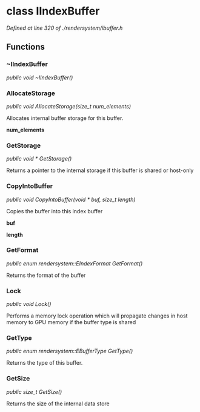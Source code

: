# class IIndexBuffer

*Defined at line 320 of ./rendersystem/ibuffer.h*

## Functions

### ~IIndexBuffer

*public void ~IIndexBuffer()*

### AllocateStorage

*public void AllocateStorage(size_t num_elements)*

 Allocates internal buffer storage for this buffer.

**num_elements**

### GetStorage

*public void * GetStorage()*

 Returns a pointer to the internal storage if this buffer is shared or host-only

### CopyIntoBuffer

*public void CopyIntoBuffer(void * buf, size_t length)*

 Copies the buffer into this index buffer

**buf**

**length**

### GetFormat

*public enum rendersystem::EIndexFormat GetFormat()*

 Returns the format of the buffer

### Lock

*public void Lock()*

 Performs a memory lock operation which will propagate changes in host memory to GPU memory if the buffer type is shared

### GetType

*public enum rendersystem::EBufferType GetType()*

 Returns the type of this buffer.

### GetSize

*public size_t GetSize()*

 Returns the size of the internal data store



